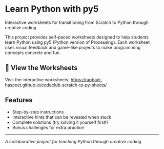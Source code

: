 # Learn Python with py5

Interactive worksheets for transitioning from Scratch to Python through creative coding.

This project provides self-paced worksheets designed to help students learn Python using py5 (Python version of Processing). Each worksheet uses visual feedback and game-like projects to make programming concepts concrete and fun.

## 📖 View the Worksheets

Visit the interactive worksheets: https://raphael-hascoet.github.io/codeclub-scratch-to-py-sheets/

## Features

- Step-by-step instructions
- Interactive hints that can be revealed when stuck
- Complete solutions (try solving it yourself first!)
- Bonus challenges for extra practice

---

_A collaborative project for teaching Python through creative coding_
